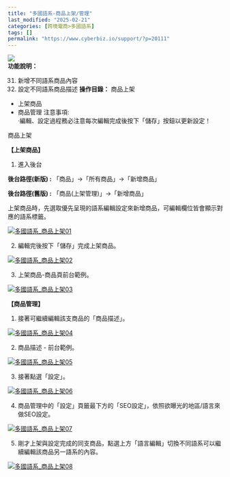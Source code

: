 ```yaml
---
title: "多國語系-商品上架/管理"
last_modified: "2025-02-21"
categories: [跨境電商>多國語系]
tags: []
permalink: "https://www.cyberbiz.io/support/?p=20111"
---
```


![](https://www.cyberbiz.io/support/wp-content/uploads/2021/08/多國版本圖.png)  
**功能說明：**  

31. 新增不同語系商品內容 
32. 設定不同語系商品描述 
**操作目錄：** 商品上架

* 上架商品
* 商品管理
注意事項:  
·編輯、設定過程務必注意每次編輯完成後按下「儲存」按鈕以更新設定！  

商品上架  

**【上架商品】**  


1. 進入後台  

**後台路徑(新版) :** 「商品」→「所有商品」→「新增商品」  

**後台路徑(舊版) :** 「商品(上架管理)」→「新增商品」  

上架商品時，先選取優先呈現的語系編輯設定來新增商品，可編輯欄位皆會顯示對應的語系標籤。  

[![多國語系_商品上架01](https://www.cyberbiz.io/support/wp-content/uploads/多國語系_商品上架01.png)](https://www.cyberbiz.io/support/wp-content/uploads/多國語系_商品上架01.png)



2. 編輯完後按下「儲存」完成上架商品。   

[![多國語系_商品上架02](https://www.cyberbiz.io/support/wp-content/uploads/多國語系_商品上架02.png)](https://www.cyberbiz.io/support/wp-content/uploads/多國語系_商品上架02.png)



3. 上架商品-商品頁前台範例。   

[![多國語系_商品上架03](https://www.cyberbiz.io/support/wp-content/uploads/2021/08/多國語系_商品上架03.png)](https://www.cyberbiz.io/support/wp-content/uploads/2021/08/多國語系_商品上架03.png)


**【商品管理】**  


1. 接著可繼續編輯該支商品的「商品描述」。  

[![多國語系_商品上架04](https://www.cyberbiz.io/support/wp-content/uploads/多國語系_商品上架04.png)](https://www.cyberbiz.io/support/wp-content/uploads/多國語系_商品上架04.png)



2. 商品描述 - 前台範例。  

[![多國語系_商品上架05](https://www.cyberbiz.io/support/wp-content/uploads/2021/08/多國語系_商品上架05.png)](https://www.cyberbiz.io/support/wp-content/uploads/2021/08/多國語系_商品上架05.png)



3. 接著點選「設定」。  

[![多國語系_商品上架06](https://www.cyberbiz.io/support/wp-content/uploads/多國語系_商品上架06.png)](https://www.cyberbiz.io/support/wp-content/uploads/多國語系_商品上架06.png)



4. 商品管理中的「設定」頁籤最下方的「SEO設定」，依照欲曝光的地區/語言來做SEO設定。  

[![多國語系_商品上架07](https://www.cyberbiz.io/support/wp-content/uploads/多國語系_商品上架07.png)](https://www.cyberbiz.io/support/wp-content/uploads/多國語系_商品上架07.png)



5. 剛才上架與設定完成的同支商品，點選上方「語言編輯」切換不同語系可以繼續編輯該商品另一語系的內容。   

[![多國語系_商品上架08](https://www.cyberbiz.io/support/wp-content/uploads/多國語系_商品上架08.png)](https://www.cyberbiz.io/support/wp-content/uploads/多國語系_商品上架08.png)


